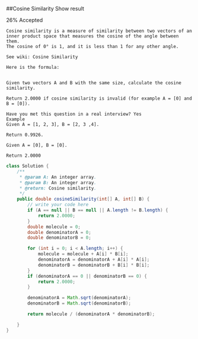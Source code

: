 ##Cosine Similarity Show result

26% Accepted

[](http://www.lintcode.com/en/problem/cosine-similarity/)

	Cosine similarity is a measure of similarity between two vectors of an inner product space that measures the cosine of the angle between them.
	The cosine of 0° is 1, and it is less than 1 for any other angle.

	See wiki: Cosine Similarity

	Here is the formula:


	Given two vectors A and B with the same size, calculate the cosine similarity.

	Return 2.0000 if cosine similarity is invalid (for example A = [0] and B = [0]).

	Have you met this question in a real interview? Yes
	Example
	Given A = [1, 2, 3], B = [2, 3 ,4].

	Return 0.9926.

	Given A = [0], B = [0].

	Return 2.0000

```java
class Solution {
    /**
     * @param A: An integer array.
     * @param B: An integer array.
     * @return: Cosine similarity.
     */
    public double cosineSimilarity(int[] A, int[] B) {
        // write your code here
        if (A == null || B == null || A.length != B.length) {
            return 2.0000;
        }
        double molecule = 0;
        double denominatorA = 0;
        double denominatorB = 0;

        for (int i = 0; i < A.length; i++) {
            molecule = molecule + A[i] * B[i];
            denominatorA = denominatorA + A[i] * A[i];
            denominatorB = denominatorB + B[i] * B[i];
        }
        if (denominatorA == 0 || denominatorB == 0) {
            return 2.0000;
        }

        denominatorA = Math.sqrt(denominatorA);
        denominatorB = Math.sqrt(denominatorB);

        return molecule / (denominatorA * denominatorB);

    }
}


```
